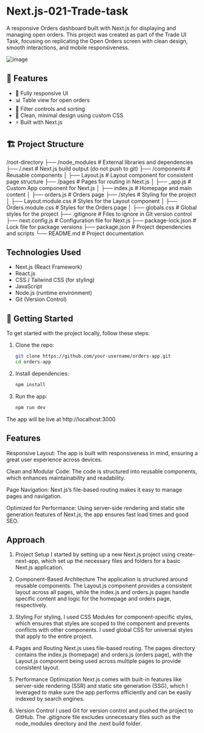 # Next.js-021-Trade-task

A responsive Orders dashboard built with Next.js for displaying and managing open orders. This project was created as part of the Trade UI Task, focusing on replicating the Open Orders screen with clean design, smooth interactions, and mobile responsiveness.

![image](https://github.com/user-attachments/assets/dbdaf1ce-dcd0-49d9-9940-94c8c4b84784)


## 🧠 Features
- 📱 Fully responsive UI
- 📊 Table view for open orders
- 🧭 Filter controls and sorting
- 🎨 Clean, minimal design using custom CSS
- ⚡ Built with Next.js 

## 🏗️ Project Structure

/root-directory
├── /node_modules             # External libraries and dependencies
├── /.next                    # Next.js build output (do not push to git)
├── /components               # Reusable components
│   ├── Layout.js             # Layout component for consistent page structure
├── /pages                    # Pages for routing in Next.js
│   ├── _app.js               # Custom App component for Next.js
│   ├── index.js              # Homepage and main content
│   ├── orders.js             # Orders page
├── /styles                   # Styling for the project
│   ├── Layout.module.css     # Styles for the Layout component
│   ├── Orders.module.css     # Styles for the Orders page
│   ├── globals.css           # Global styles for the project
├── .gitignore                # Files to ignore in Git version control
├── next.config.js            # Configuration file for Next.js
├── package-lock.json         # Lock file for package versions
├── package.json              # Project dependencies and scripts
└── README.md                 # Project documentation


## Technologies Used
- Next.js (React Framework)
- React.js
- CSS / Tailwind CSS (for styling)
- JavaScript
- Node.js (runtime environment)
- Git (Version Control)

## 🚀 Getting Started

To get started with the project locally, follow these steps:

1. Clone the repo:
   ```bash
   git clone https://github.com/your-username/orders-app.git
   cd orders-app
2. Install dependencies:
   ```bash
   npm install

3. Run the app:
   ```bash
   npm run dev
The app will be live at http://localhost:3000

## Features
Responsive Layout: The app is built with responsiveness in mind, ensuring a great user experience across devices.

Clean and Modular Code: The code is structured into reusable components, which enhances maintainability and readability.

Page Navigation: Next.js’s file-based routing makes it easy to manage pages and navigation.

Optimized for Performance: Using server-side rendering and static site generation features of Next.js, the app ensures fast load times and good SEO.

## Approach
1. Project Setup
I started by setting up a new Next.js project using create-next-app, which set up the necessary files and folders for a basic Next.js application.

2. Component-Based Architecture
The application is structured around reusable components. The Layout.js component provides a consistent layout across all pages, while the index.js and orders.js pages handle specific content and logic for the homepage and orders page, respectively.

3. Styling
For styling, I used CSS Modules for component-specific styles, which ensures that styles are scoped to the component and prevents conflicts with other components. I used global CSS for universal styles that apply to the entire project.

4. Pages and Routing
Next.js uses file-based routing. The pages directory contains the index.js (homepage) and orders.js (orders page), with the Layout.js component being used across multiple pages to provide consistent layout.

5. Performance Optimization
Next.js comes with built-in features like server-side rendering (SSR) and static site generation (SSG), which I leveraged to make sure the app performs efficiently and can be easily indexed by search engines.

6. Version Control
I used Git for version control and pushed the project to GitHub. The .gitignore file excludes unnecessary files such as the node_modules directory and the .next build folder.
